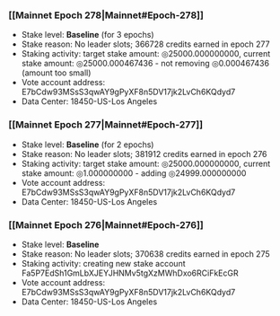 ### [[Mainnet Epoch 278|Mainnet#Epoch-278]]
* Stake level: **Baseline** (for 3 epochs)
* Stake reason: No leader slots; 366728 credits earned in epoch 277
* Staking activity: target stake amount: ◎25000.000000000, current stake amount: ◎25000.000467436 - not removing ◎0.000467436 (amount too small)
* Vote account address: E7bCdw93MSsS3qwAY9gPyXF8n5DV17jk2LvCh6KQdyd7
* Data Center: 18450-US-Los Angeles
### [[Mainnet Epoch 277|Mainnet#Epoch-277]]
* Stake level: **Baseline** (for 2 epochs)
* Stake reason: No leader slots; 381912 credits earned in epoch 276
* Staking activity: target stake amount: ◎25000.000000000, current stake amount: ◎1.000000000 - adding ◎24999.000000000
* Vote account address: E7bCdw93MSsS3qwAY9gPyXF8n5DV17jk2LvCh6KQdyd7
* Data Center: 18450-US-Los Angeles
### [[Mainnet Epoch 276|Mainnet#Epoch-276]]
* Stake level: **Baseline**
* Stake reason: No leader slots; 370638 credits earned in epoch 275
* Staking activity: creating new stake account Fa5P7EdSh1GmLbXJEYJHNMv5tgXzMWhDxo6RCiFkEcGR
* Vote account address: E7bCdw93MSsS3qwAY9gPyXF8n5DV17jk2LvCh6KQdyd7
* Data Center: 18450-US-Los Angeles